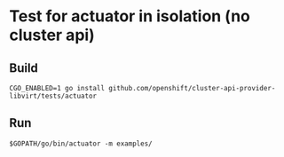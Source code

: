 # Test for actuator in isolation (no cluster api)

## Build
```
CGO_ENABLED=1 go install github.com/openshift/cluster-api-provider-libvirt/tests/actuator
```

## Run
```
$GOPATH/go/bin/actuator -m examples/
```